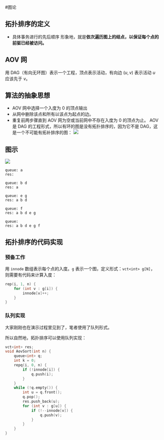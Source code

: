 #图论 

## 拓扑排序的定义

- 具体事务进行的先后顺序
形象地，就是**依次遍历图上的结点，以保证每个点的前驱已经被访问。**

## AOV 网

用 DAG（有向无环图）表示一个工程，顶点表示活动，有向边 $(u,v)$ 表示活动 $u$ 应该先于 $v$。

## 算法的抽象思想

- AOV 网中选择一个入度为 $0$ 的顶点输出
- 从网中删除该点和所有以该点为起点的边。
- 重复前两步骤直到 AOV 网为空或当前网中不存在入度为 $0$ 的顶点为止。
AOV 是 DAG 的工程形式，所以有环的图是没有拓扑排序的，因为它不是 DAG，这是一个不可能有拓补排序的图：
![](https://cdn.luogu.com.cn/upload/image_hosting/yswgd2fr.png)

## 图示
![](https://cdn.luogu.com.cn/upload/image_hosting/qqqxfjpc.png)

```
queue: a
res: 

queue: b d
res: a

queue: e g
res: a b d

queue: f
res: a b d e g

queue:
res: a b d e g f
```

## 拓扑排序的代码实现

### 预备工作

用 `innode` 数组表示每个点的入度。`g` 表示一个图，定义形式：`vct<int> g[N]`，则需要有代码来计算入度：

```cpp
rep(i, 1, n) {
	for (int v : g[i]) {
		innode[v]++;
	}
}
```
### 队列实现

大家刚刚也在演示过程里见到了，笔者使用了队列形式。

所以自然地，拓扑排序可以使用队列实现：

```cpp
vct<int> res;
void AovSort(int n) {
	queue<int> q;
	int k = 0;
	repq(i, 0, n) {
		if (!innode[i]) {
			q.push(i);
		}
	}
	while (!q.empty()) {
		int u = q.front();
		q.pop();
		res.push_back(u);
		for (int v : g[u]) {
			if (!--innode[v]) {
				q.push(v);
			}
		}
	}
}
```
